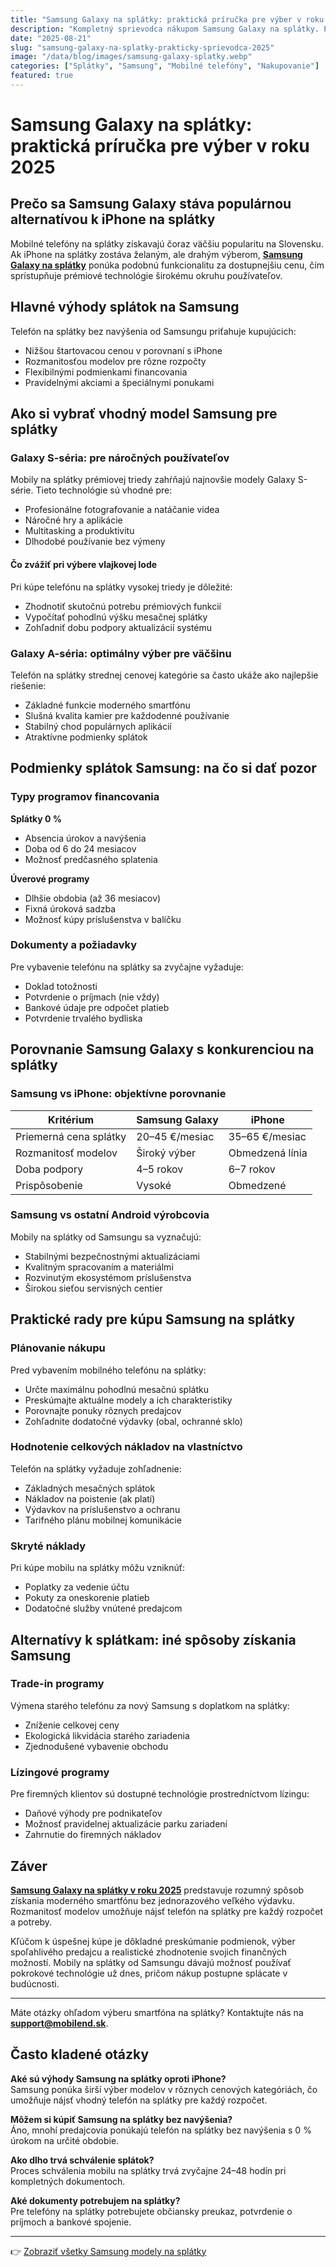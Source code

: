 ```yaml
---
title: "Samsung Galaxy na splátky: praktická príručka pre výber v roku 2025"
description: "Kompletný sprievodca nákupom Samsung Galaxy na splátky. Porovnanie modelov, podmienky financovania a praktické rady."
date: "2025-08-21"
slug: "samsung-galaxy-na-splatky-prakticky-sprievodca-2025"
image: "/data/blog/images/samsung-galaxy-splatky.webp"
categories: ["Splátky", "Samsung", "Mobilné telefóny", "Nakupovanie"]
featured: true
---
```


# Samsung Galaxy na splátky: praktická príručka pre výber v roku 2025

## Prečo sa Samsung Galaxy stáva populárnou alternatívou k iPhone na splátky

Mobilné telefóny na splátky získavajú čoraz väčšiu popularitu na Slovensku. Ak iPhone na splátky zostáva želaným, ale drahým výberom, **[Samsung Galaxy na splátky](https://mobilend.sk/katalog)** ponúka podobnú funkcionalitu za dostupnejšiu cenu, čím sprístupňuje prémiové technológie širokému okruhu používateľov.

## Hlavné výhody splátok na Samsung

Telefón na splátky bez navýšenia od Samsungu priťahuje kupujúcich:

- Nižšou štartovacou cenou v porovnaní s iPhone  
- Rozmanitosťou modelov pre rôzne rozpočty  
- Flexibilnými podmienkami financovania  
- Pravidelnými akciami a špeciálnymi ponukami  

## Ako si vybrať vhodný model Samsung pre splátky

### Galaxy S-séria: pre náročných používateľov
Mobily na splátky prémiovej triedy zahŕňajú najnovšie modely Galaxy S-série. Tieto technológie sú vhodné pre:

- Profesionálne fotografovanie a natáčanie videa  
- Náročné hry a aplikácie  
- Multitasking a produktivitu  
- Dlhodobé používanie bez výmeny  

#### Čo zvážiť pri výbere vlajkovej lode
Pri kúpe telefónu na splátky vysokej triedy je dôležité:

- Zhodnotiť skutočnú potrebu prémiových funkcií  
- Vypočítať pohodlnú výšku mesačnej splátky  
- Zohľadniť dobu podpory aktualizácií systému  

### Galaxy A-séria: optimálny výber pre väčšinu
Telefón na splátky strednej cenovej kategórie sa často ukáže ako najlepšie riešenie:

- Základné funkcie moderného smartfónu  
- Slušná kvalita kamier pre každodenné používanie  
- Stabilný chod populárnych aplikácií  
- Atraktívne podmienky splátok  

## Podmienky splátok Samsung: na čo si dať pozor

### Typy programov financovania

**Splátky 0 %**
- Absencia úrokov a navýšenia  
- Doba od 6 do 24 mesiacov  
- Možnosť predčasného splatenia  

**Úverové programy**
- Dlhšie obdobia (až 36 mesiacov)  
- Fixná úroková sadzba  
- Možnosť kúpy príslušenstva v balíčku  

### Dokumenty a požiadavky
Pre vybavenie telefónu na splátky sa zvyčajne vyžaduje:

- Doklad totožnosti  
- Potvrdenie o príjmach (nie vždy)  
- Bankové údaje pre odpočet platieb  
- Potvrdenie trvalého bydliska  

## Porovnanie Samsung Galaxy s konkurenciou na splátky

### Samsung vs iPhone: objektívne porovnanie

| Kritérium              | Samsung Galaxy     | iPhone             |
|-------------------------|-------------------|--------------------|
| Priemerná cena splátky | 20–45 €/mesiac    | 35–65 €/mesiac     |
| Rozmanitosť modelov     | Široký výber      | Obmedzená línia    |
| Doba podpory            | 4–5 rokov         | 6–7 rokov          |
| Prispôsobenie           | Vysoké            | Obmedzené          |

### Samsung vs ostatní Android výrobcovia
Mobily na splátky od Samsungu sa vyznačujú:

- Stabilnými bezpečnostnými aktualizáciami  
- Kvalitným spracovaním a materiálmi  
- Rozvinutým ekosystémom príslušenstva  
- Širokou sieťou servisných centier  

## Praktické rady pre kúpu Samsung na splátky

### Plánovanie nákupu
Pred vybavením mobilného telefónu na splátky:

- Určte maximálnu pohodlnú mesačnú splátku  
- Preskúmajte aktuálne modely a ich charakteristiky  
- Porovnajte ponuky rôznych predajcov  
- Zohľadnite dodatočné výdavky (obal, ochranné sklo)  

### Hodnotenie celkových nákladov na vlastníctvo
Telefón na splátky vyžaduje zohľadnenie:

- Základných mesačných splátok  
- Nákladov na poistenie (ak platí)  
- Výdavkov na príslušenstvo a ochranu  
- Tarifného plánu mobilnej komunikácie  

### Skryté náklady
Pri kúpe mobilu na splátky môžu vzniknúť:

- Poplatky za vedenie účtu  
- Pokuty za oneskorenie platieb  
- Dodatočné služby vnútené predajcom  

## Alternatívy k splátkam: iné spôsoby získania Samsung

### Trade-in programy
Výmena starého telefónu za nový Samsung s doplatkom na splátky:

- Zníženie celkovej ceny  
- Ekologická likvidácia starého zariadenia  
- Zjednodušené vybavenie obchodu  

### Lízingové programy
Pre firemných klientov sú dostupné technológie prostredníctvom lízingu:

- Daňové výhody pre podnikateľov  
- Možnosť pravidelnej aktualizácie parku zariadení  
- Zahrnutie do firemných nákladov  

## Záver

**[Samsung Galaxy na splátky v roku 2025](https://mobilend.sk/katalog)** predstavuje rozumný spôsob získania moderného smartfónu bez jednorazového veľkého výdavku. Rozmanitosť modelov umožňuje nájsť telefón na splátky pre každý rozpočet a potreby.  

Kľúčom k úspešnej kúpe je dôkladné preskúmanie podmienok, výber spoľahlivého predajcu a realistické zhodnotenie svojich finančných možností. Mobily na splátky od Samsungu dávajú možnosť používať pokrokové technológie už dnes, pričom nákup postupne splácate v budúcnosti.

---

Máte otázky ohľadom výberu smartfóna na splátky? Kontaktujte nás na **support@mobilend.sk**.

## Často kladené otázky

**Aké sú výhody Samsung na splátky oproti iPhone?**  
Samsung ponúka širší výber modelov v rôznych cenových kategóriách, čo umožňuje nájsť vhodný telefón na splátky pre každý rozpočet.

**Môžem si kúpiť Samsung na splátky bez navýšenia?**  
Áno, mnohí predajcovia ponúkajú telefón na splátky bez navýšenia s 0 % úrokom na určité obdobie.

**Ako dlho trvá schválenie splátok?**  
Proces schválenia mobilu na splátky trvá zvyčajne 24–48 hodín pri kompletných dokumentoch.

**Aké dokumenty potrebujem na splátky?**  
Pre telefóny na splátky potrebujete občiansky preukaz, potvrdenie o príjmoch a bankové spojenie.

---

👉 [Zobraziť všetky Samsung modely na splátky](https://mobilend.sk)
